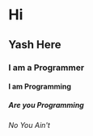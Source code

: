# Hi
## Yash Here
### I am a Programmer
#### I am Programming
##### Are you Programming
###### No You Ain't
